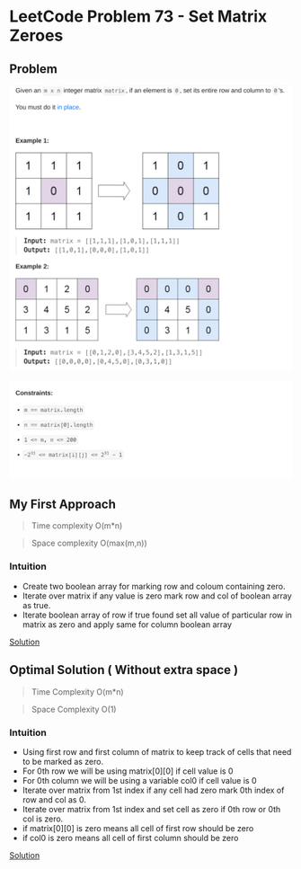 # LeetCode Problem 73 - Set Matrix Zeroes

## Problem

![LeetCode 73](./images/LC-73-Problem.png)


![LeetCode-73 Constraint](./images/LC-73-Constraints.png)


## My First Approach 

> Time complexity O(m*n)

> Space complexity O(max(m,n)) 

### Intuition 

- Create two boolean array for marking row and coloum containing zero.
- Iterate over matrix if any value is zero mark row and col of boolean array as true.
- Iterate boolean array of row if true found set all value of particular row in matrix as zero and apply same for column boolean array

[Solution](../LeetCode/LC-73-Set-Matrix-Zeroes/BruteForceSolution.java)



## Optimal Solution ( Without extra space )

> Time Complexity O(m*n)

> Space Complexity O(1)


### Intuition 

- Using first row and first column of matrix to keep track of cells that need to be marked as zero.
- For 0th row we will be using matrix[0][0] if cell value is 0 
- For 0th column we will be using a variable col0 if cell value is 0
- Iterate over matrix from 1st index if any cell had zero mark 0th index of row and col as 0.
- Iterate over matrix from 1st index and set cell as zero if 0th row or 0th col is zero.
- if matrix[0][0] is zero means all cell of first row should be zero
- if col0 is zero means all cell of first column should be zero


[Solution](../LeetCode/LC-73-Set-Matrix-Zeroes/OptimalSolution.java)



